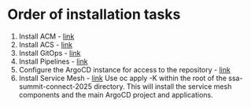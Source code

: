 # Order of installation tasks

1. Install ACM - [link](https://github.com/marrober/summit-connect-2025.git/-/blob/main/acm-install/README.md?ref_type=heads)
2. Install ACS - [link](https://github.com/marrober/summit-connect-2025.git/-/blob/main/acs-install/README.md?ref_type=heads)
3. Install GitOps - [link](https://github.com/marrober/summit-connect-2025.git/-/tree/main/gitops-install-acm?ref_type=heads)
4. Install Pipelines - [link](https://github.com/marrober/summit-connect-2025.git/-/blob/main/pipelines-install-acm/README.md?ref_type=heads)
5. Configure the ArgoCD instance for access to the repository - [link](https://github.com/marrober/summit-connect-2025.git/-/tree/main/argocd-apps?ref_type=heads)
6. Install Service Mesh - [link](https://github.com/marrober/summit-connect-2025.git/-/blob/main/kustomization.yaml?ref_type=heads)
    Use oc apply -K within the root of the ssa-summit-connect-2025 directory. This will install the service mesh components and the main ArgoCD project and applications.